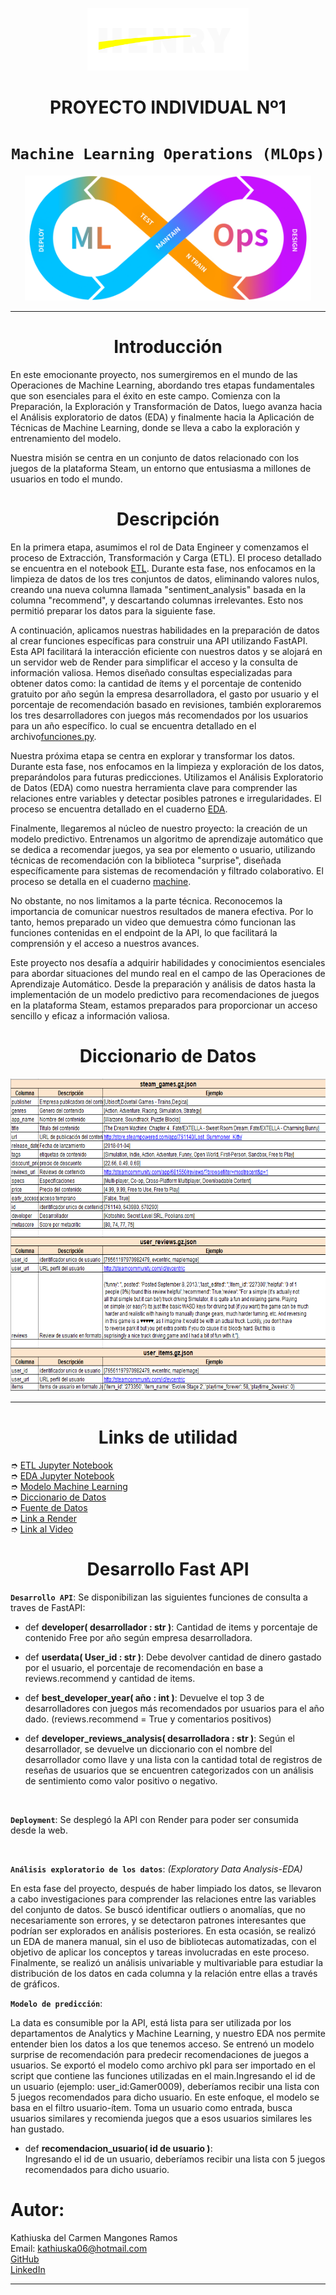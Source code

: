 <p align="center"><img src="src\henry_logo.png" height=100></p>

# <h1 align=center> **PROYECTO INDIVIDUAL Nº1** </h1>

# <h1 align=center>**`Machine Learning Operations (MLOps)`**</h1>

<p align="center">
<img src="src\machine.png"  height=200>
</p>
<hr>

# <h1 align=center> **Introducción** </h1>

En este emocionante proyecto, nos sumergiremos en el mundo de las Operaciones de Machine Learning, abordando tres etapas fundamentales que son esenciales para el éxito en este campo. Comienza con la Preparación, la Exploración y Transformación de Datos, luego avanza hacia el Análisis exploratorio de datos (EDA) y finalmente hacia la Aplicación de Técnicas de Machine Learning, donde se lleva a cabo la exploración y entrenamiento del modelo.

Nuestra misión se centra en un conjunto de datos relacionado con los juegos de la plataforma Steam, un entorno que entusiasma a millones de usuarios en todo el mundo.

# <h1 align=center> **Descripción** </h1>

En la primera etapa, asumimos el rol de Data Engineer y comenzamos el proceso de Extracción, Transformación y Carga (ETL). El proceso detallado se encuentra en  el notebook [ETL](ETL.ipynb). Durante esta fase, nos enfocamos en la limpieza de datos de los tres conjuntos de datos, eliminando valores nulos, creando una nueva columna llamada "sentiment_analysis" basada en la columna "recommend", y descartando columnas irrelevantes. Esto nos permitió preparar los datos para la siguiente fase.

A continuación, aplicamos nuestras habilidades en la preparación de datos al crear funciones específicas para construir una API utilizando FastAPI. Esta API facilitará la interacción eficiente con nuestros datos y se alojará en un servidor web de Render para simplificar el acceso y la consulta de información valiosa. Hemos diseñado consultas especializadas para obtener datos como: la cantidad de ítems y el porcentaje de contenido gratuito por año según la empresa desarrolladora, el gasto por usuario y el porcentaje de recomendación basado en revisiones, también exploraremos los tres desarrolladores con juegos más recomendados por los usuarios para un año específico. lo cual se encuentra detallado en el archivo[funciones.py](funciones.py).

Nuestra próxima etapa se centra en explorar y transformar los datos. Durante esta fase, nos enfocamos en la limpieza y exploración de los datos, preparándolos para futuras predicciones. Utilizamos el Análisis Exploratorio de Datos (EDA) como nuestra herramienta clave para comprender las relaciones entre variables y detectar posibles patrones e irregularidades. El proceso se encuentra detallado en el cuaderno [EDA](EDA.ipynb).

Finalmente, llegaremos al núcleo de nuestro proyecto: la creación de un modelo predictivo. Entrenamos un algoritmo de aprendizaje automático que se dedica a recomendar juegos, ya sea por elemento o usuario, utilizando técnicas de recomendación con la biblioteca "surprise", diseñada específicamente para sistemas de recomendación y filtrado colaborativo. El proceso se detalla en el cuaderno [machine](machine.ipynb).

No obstante, no nos limitamos a la parte técnica. Reconocemos la importancia de comunicar nuestros resultados de manera efectiva. Por lo tanto, hemos preparado un video que demuestra cómo funcionan las funciones contenidas en el endpoint de la API, lo que facilitará la comprensión y el acceso a nuestros avances.

Este proyecto nos desafía a adquirir habilidades y conocimientos esenciales para abordar situaciones del mundo real en el campo de las Operaciones de Aprendizaje Automático. Desde la preparación y análisis de datos hasta la implementación de un modelo predictivo para recomendaciones de juegos en la plataforma Steam, estamos preparados para proporcionar un acceso sencillo y eficaz a información valiosa.

# <h1 align=center> **Diccionario de Datos** </h1>

<p align="center">
<img src="src\diccionario.png"  height=500>
</p>
<hr>

# <h1 align=center> **Links de utilidad** </h1>


➮ [ETL Jupyter Notebook](ETL.ipynb)<br>
➮ [EDA Jupyter Notebook](EDA.ipynb)<br>
➮ [Modelo Machine Learning](machine.ipynb)<br>
➮ [Diccionario de Datos](Diccionario%20de%20Datos%20STEAM.xlsx)<br>
➮ [Fuente de Datos](https://drive.google.com/drive/folders/1HqBG2-sUkz_R3h1dZU5F2uAzpRn7BSpj) <br>
➮ [Link a Render](https://proyecto-1-ml-ops.onrender.com/docs) <br>
➮ [Link al Video](https://www.youtube.com/watch?v=MygfrU7mtQ8) <br>

# <h1 align=center> **Desarrollo Fast API** </h1>

**`Desarrollo API`**: Se disponibilizan las siguientes funciones de consulta a traves de FastAPI:


+ def **developer( desarrollador : str )**: 
    Cantidad de items y porcentaje de contenido Free por año según empresa desarrolladora. 

+ def **userdata( User_id : str )**:
    Debe devolver cantidad de dinero gastado por el usuario, el porcentaje de recomendación en base a reviews.recommend y cantidad de items.

+ def **best_developer_year( año : int )**:
    Devuelve el top 3 de desarrolladores con juegos más recomendados por usuarios para el año dado. (reviews.recommend = True y comentarios positivos)

+ def **developer_reviews_analysis( desarrolladora : str )**:
    Según el desarrollador, se devuelve un diccionario con el nombre del desarrollador como llave y una lista con la cantidad total de registros de reseñas de usuarios que se encuentren categorizados con un análisis de sentimiento como valor positivo o negativo.


<br/>

**`Deployment`**: Se desplegó la API con Render para poder ser consumida desde la web.

<br/>

**`Análisis exploratorio de los datos`**: _(Exploratory Data Analysis-EDA)_

En esta fase del proyecto, después de haber limpiado los datos, se llevaron a cabo investigaciones para comprender las relaciones entre las variables del conjunto de datos. Se buscó identificar outliers o anomalías, que no necesariamente son errores, y se detectaron patrones interesantes que podrían ser explorados en análisis posteriores. En esta ocasión, se realizó un EDA de manera manual, sin el uso de bibliotecas automatizadas, con el objetivo de aplicar los conceptos y tareas involucradas en este proceso. Finalmente, se realizó un análisis univariable y multivariable para estudiar la distribución de los datos en cada columna y la relación entre ellas a través de gráficos.


**`Modelo de predicción`**: 

La data es consumible por la API, está lista para ser utilizada por los departamentos de Analytics y Machine Learning, y nuestro EDA nos permite entender bien los datos a los que tenemos acceso. Se entrenó un modelo surprise de recomendación para predecir recomendaciones de juegos a usuarios. Se exportó el modelo como archivo pkl para ser importado en el script que contiene las funciones utilizadas en el main.Ingresando el id de un usuario (ejemplo: user_id:Gamer0009), deberíamos recibir una lista con 5 juegos recomendados para dicho usuario.
En este enfoque, el modelo se basa en el filtro usuario-ítem. Toma un usuario como entrada, busca usuarios similares y recomienda juegos que a esos usuarios similares les han gustado. 

+ def **recomendacion_usuario( id de usuario )**:<br/>
    Ingresando el id de un usuario, deberíamos recibir una lista con 5 juegos recomendados para dicho usuario.
 

<h1>Autor:</h1>

Kathiuska del Carmen Mangones Ramos <br>
Email: [kathiuska06@hotmail.com](kathiuska06@hotmail.com)<br>
[GitHub](https://github.com/KATHIUSKA06/PI_ML_OPS/blob/master/README.md) <br>
[LinkedIn](https://www.linkedin.com/in/kathiuska-mangones-ramos-1b494913b/)
_________________________________________________________________________________________________________________